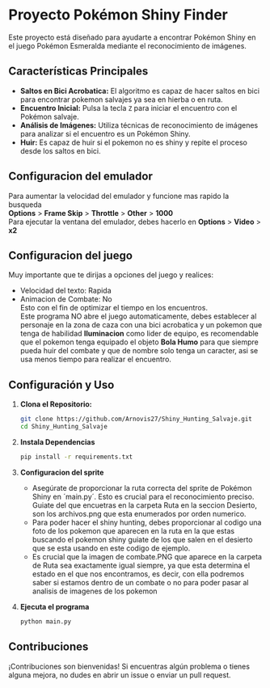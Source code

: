 # Proyecto Pokémon Shiny Finder

Este proyecto está diseñado para ayudarte a encontrar Pokémon Shiny en el juego Pokémon Esmeralda mediante el reconocimiento de imágenes.

## Características Principales

- **Saltos en Bici Acrobatica:** El algoritmo es capaz de hacer saltos en bici para encontrar pokemon salvajes ya sea en hierba o en ruta.
- **Encuentro Inicial:** Pulsa la tecla `Z` para iniciar el encuentro con el Pokémon salvaje.
- **Análisis de Imágenes:** Utiliza técnicas de reconocimiento de imágenes para analizar si el encuentro es un Pokémon Shiny.
- **Huir:** Es capaz de huir si el pokemon no es shiny y repite el proceso desde los saltos en bici.

## Configuracion del emulador  
Para aumentar la velocidad del emulador y funcione mas rapido la busqueda  
**Options** > **Frame Skip** > **Throttle** > **Other** > **1000**  
Para ejecutar la ventana del emulador, debes hacerlo en
**Options** > **Video** > **x2**  


## Configuracion del juego  
Muy importante que te dirijas a opciones del juego y realices:  
- Velocidad del texto: Rapida  
- Animacion de Combate: No  
Esto con el fin de optimizar el tiempo en los encuentros.  
Este programa NO abre el juego automaticamente, debes establecer al personaje en la zona de caza con una bici acrobatica y un pokemon que tenga de habilidad **Iluminacion** como lider de equipo, es recomendable que el pokemon tenga equipado el objeto **Bola Humo** para que siempre pueda huir del combate y que de nombre solo tenga un caracter, asi se usa menos tiempo para realizar el encuentro.

## Configuración y Uso

1. **Clona el Repositorio:**
   ```bash
   git clone https://github.com/Arnovis27/Shiny_Hunting_Salvaje.git
   cd Shiny_Hunting_Salvaje

2. **Instala Dependencias**
    ```bash
    pip install -r requirements.txt 

3. **Configuracion del sprite**  
    - Asegúrate de proporcionar la ruta correcta del sprite de Pokémon Shiny en ´main.py´. Esto es crucial para el reconocimiento preciso.
    Guiate del que encuetras en la carpeta Ruta en la seccion Desierto, son los archivos.png que esta enumerados por orden numerico.
    - Para poder hacer el shiny hunting, debes proporcionar al codigo una foto de los pokemon que aparecen en la ruta en la que estas buscando el
    pokemon shiny guiate de los que salen en el desierto que se esta usando en este codigo de ejemplo.
    - Es crucial que la imagen de combate.PNG que aparece en la carpeta de Ruta sea exactamente igual siempre, ya que esta determina el estado
    en el que nos encontramos, es decir, con ella podremos saber si estamos dentro de un combate o no para poder pasar al analisis de imagenes de
    los pokemon

4. **Ejecuta el programa**
    ```bash
    python main.py

## Contribuciones  
¡Contribuciones son bienvenidas! Si encuentras algún problema o tienes alguna mejora, no dudes en abrir un issue o enviar un pull request.
